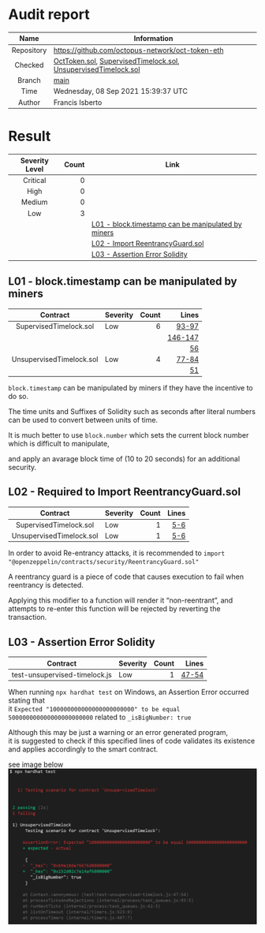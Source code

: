 # Audit report

|    Name    | Information                                                                                                       |
| :--------: | ----------------------------------------------------------------------------------------------------------------- |
| Repository | https://github.com/octopus-network/oct-token-eth                                                                  |
|  Checked   | [OctToken.sol](https://github.com/octopus-network/oct-token-eth/blob/main/contracts/OctToken.sol), [SupervisedTimelock.sol](https://github.com/octopus-network/oct-token-eth/blob/main/contracts/SupervisedTimelock.sol), [UnsupervisedTimelock.sol](https://github.com/octopus-network/oct-token-eth/blob/main/contracts/UnsupervisedTimelock.sol) |
|   Branch   | [main](https://github.com/octopus-network/oct-token-eth/tree/main)                                                |
|    Time    | Wednesday, 08 Sep 2021 15:39:37 UTC                                                                               |
|   Author   | Francis Isberto                                                                                                   |


# Result

| Severity Level | Count | Link                                                                    |
| :------: | ----: | ---------------------------------------------------                           |
| Critical |     0 |                                                                               |
|   High   |     0 |                                                                               |
|  Medium  |     0 |                                                                               |
|   Low    |     3 |                                                                               |
|          |       | [L01 - block.timestamp can be manipulated by miners](#L01)                    |
|          |       | [L02 - Import ReentrancyGuard.sol](#L02)                                      |
|          |       | [L03 - Assertion Error Solidity](#L03)                                        |


<a name="L01"/>

## L01 - block.timestamp can be manipulated by miners 
|       Contract           | Severity | Count  | Lines                                                                                                           |
| :----------------------: | :------- | -----: | --------------------------------------------------------------------------------------------------------------: |
| SupervisedTimelock.sol   | Low      |      6 | [93-97](https://github.com/icebert04/oct-token-eth/blob/main/contracts/SupervisedTimelock.sol#L93-L97)          |
|                          |          |        | [146-147](https://github.com/icebert04/oct-token-eth/blob/main/contracts/SupervisedTimelock.sol#L146-L147)      |
|                          |          |        | [56](https://github.com/icebert04/oct-token-eth/blob/main/contracts/SupervisedTimelock.sol#L56)                 |
| UnsupervisedTimelock.sol | Low      |      4 | [77-84](https://github.com/icebert04/oct-token-eth/blob/main/contracts/UnsupervisedTimelock.sol#L77-L84)        |
|                          |          |        | [51](https://github.com/icebert04/oct-token-eth/blob/main/contracts/UnsupervisedTimelock.sol#L51)               |

`block.timestamp` can be manipulated by miners if they have the incentive to do so. 

The time units and Suffixes of Solidity such as seconds after literal numbers can be used to convert between units of time.

It is much better to use `block.number` which sets the current block number which is difficult to manipulate, 

and apply an avarage block time of (10 to 20 seconds) for an additional security.

<a name="L02"/>

## L02 - Required to Import ReentrancyGuard.sol

|       Contract          | Severity | Count | Lines                                                                                                |
| :------------------:    | :------- | ----: | ---------------------------------------------------------------------------------------------------: |
|SupervisedTimelock.sol   | Low      |   1   | [5-6](https://github.com/icebert04/oct-token-eth/blob/main/contracts/SupervisedTimelock.sol#L5-L6)   |
|UnsupervisedTimelock.sol | Low      |   1   | [5-6](https://github.com/icebert04/oct-token-eth/blob/main/contracts/UnsupervisedTimelock.sol#L5-L6) |

In order to avoid Re-entrancy attacks, it is recommended to `import "@openzeppelin/contracts/security/ReentrancyGuard.sol"`

A reentrancy guard is a piece of code that causes execution to fail when reentrancy is detected. 

Applying this modifier to a function will render it “non-reentrant”, and attempts to re-enter this function will be rejected by reverting the transaction.
  
<a name="L03"/>

## L03 - Assertion Error Solidity 
|          Contract           | Severity | Count | Lines                                                                                                                   |
| :-------------------------: | :------- | ----: | ----------------------------------------------------------------------------------------------------------------------: |
|test-unsupervised-timelock.js| Low      |    1  | [47-54](https://github.com/icebert04/oct-token-eth/blob/main/test/test-unsupervised-timelock.js#L47-L54)                |

When running `npx hardhat test` on Windows, an Assertion Error occurred stating that    
it `Expected "100000000000000000000000" to be equal 500000000000000000000000` related to `_isBigNumber: true`

Although this may be just a warning or an error generated program,  
it is suggested to check if this specified lines of code validates its existence and applies accordingly to the smart contract.

see image below
![screenshot](/screenshot.png)
